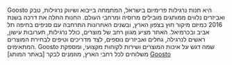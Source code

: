 Goosto היא חנות נרגילות פרימיום בישראל, המתמחה בייבוא ושיווק נרגילות, טבק ואביזרים נלווים ממותגים מובילים מרוסיה ומרחבי העולם. החנות החלה את דרכה בשנת 2016 כמיזם מיקור חוץ בצפון הארץ, ובשנים האחרונות התרחבה עם סניפים בחיפה תל אביב ובכרמיאל. 
האתר מציע מגוון רחב של מוצרים, כולל נרגילות, תערובות עישון, ראשים לנרגילה, גחלים ואביזרים נוספים, לצד מדריכים וטיפים לבחירת המוצרים המתאימים. Goosto שמה דגש על איכות המוצרים ושירות לקוחות מקצועי, ומספקת משלוחים לכל רחבי הארץ, מוזמנים לבקר [באתר המותג] [Goosto](https://www.goosto.co.il/)
